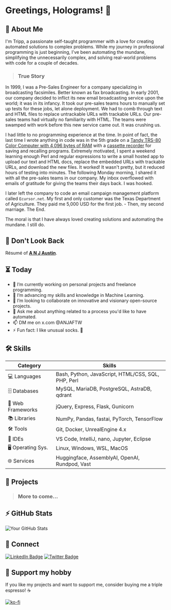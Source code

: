 # Greetings, Holograms! 👋

## 👾 About Me

I'm Tripp, a passionate self-taught programmer with a love for creating automated solutions to complex problems.
While my journey in professional programming is just beginning, I've been automating the mundane, simplifying the unnecessarily complex, and solving real-world problems with code for a couple of decades.

> ### True Story

In 1999, I was a Pre-Sales Engineer for a company specializing in broadcasting facsimiles. Better known as fax broadcasting. In early 2001, our company decided to inflict its new email broadcasting service upon the world; it was in its infancy. It took our pre-sales teams hours to manually set up tests for these jobs, let alone deployment. We had to comb through text and HTML files to replace untrackable URLs with trackable URLs. Our pre-sales teams had virtually no familiarity with HTML. The teams were swamped with work before this new service came out. It was crushing us.

I had little to no programming experience at the time. In point of fact, the last time I wrote anything in code was in the 5th grade on a [Tandy TRS-80 Color Computer with 4,096 bytes of RAM](https://en.wikipedia.org/wiki/TRS-80_Color_Computer) with a [cassette recorder](./assets/images/FMNzTXcX0AA0JM2.jpg_large) for saving and recalling programs. Extremely motivated, I spent a weekend learning enough Perl and regular expressions to write a small hosted app to upload our text and HTML docs, replace the embedded URLs with trackable URLs, and download the new files. It worked! It wasn't pretty, but it reduced hours of testing into minutes. The following Monday morning, I shared it with all the pre-sales teams in our company. My inbox overflowed with emails of gratitude for giving the teams their days back. I was hooked.

I later left the company to code an email campaign management platform called `Ecursor.net`. My first and only customer was the Texas Department of Agriculture. They paid me 5,000 USD for the first job. - Then, my second marriage. The End.

The moral is that I have always loved creating solutions and automating the mundane. I still do.

## 👀 Don't Look Back

Résumé of **[A N J Austin](./resume/resume-general.md)**.

## ⏳ Today

- 🔭 I’m currently working on personal projects and freelance programming.
- 🌱 I’m advancing my skills and knowledge in Machine Learning.
- 👋 I’m looking to collaborate on innovative and visionary open-source projects.
- 💬 Ask me about anything related to a process you'd like to have automated.
- 📫 DM me on x.com @ANJAFTW
- ⚡ Fun fact: I like unusual socks. 🧦

## 🛠️ Skills

| Category          | Skills                                             |
|-------------------|----------------------------------------------------|
| 💻 Languages      | Bash, Python, JavaScript, HTML/CSS, SQL, PHP, Perl |
| 🗄️ Databases      | MySQL, MariaDB, PostgreSQL, AstraDB, qdrant        |
| 🔧 Web Frameworks | jQuery, Express, Flask, Gunicorn                   |
| 📚 Libraries      | NumPy, Pandas, fastai, PyTorch, TensorFlow         |
| 🛠️ Tools          | Git, Docker, UnrealEngine 4.x                      |
| 🧰 IDEs           | VS Code, IntelliJ, nano, Jupyter, Eclipse          |
| 🖥️ Operating Sys. | Linux, Windows, WSL, MacOS                         |
| 🌐 Services       | Huggingface, AssemblyAI, OpenAI, Rundpod, Vast     |

## 🗿 Projects

> ### **More to come...**

## ⚡ GitHub Stats

![Your GitHub Stats](https://github-readme-stats.vercel.app/api?username=anjaustin&show_icons=true)

## 🤝 Connect

[![LinkedIn Badge](https://img.shields.io/badge/-LinkedIn-blue?style=flat-square&logo=LinkedIn&logoColor=white&link=https://www.linkedin.com/in/anjaustin/)](https://www.linkedin.com/in/anjaustin/)
[![Twitter Badge](https://img.shields.io/badge/-Twitter-1DA1F2?style=flat-square&logo=Twitter&logoColor=white&link=https://twitter.com/ANJAFTW)](https://twitter.com/ANJAFTW)

## 💸 Support my hobby

If you like my projects and want to support me, consider buying me a triple espresso! ☕

[![ko-fi](https://ko-fi.com/img/githubbutton_sm.svg)](https://ko-fi.com/anjaustin)
